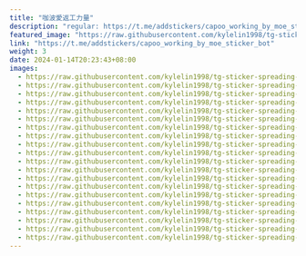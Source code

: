```yaml
---
title: "咖波愛返工力量"
description: "regular: https://t.me/addstickers/capoo_working_by_moe_sticker_bot"
featured_image: "https://raw.githubusercontent.com/kylelin1998/tg-sticker-spreading-worldwide-images/main/img/35951737-2aa9-4f73-8004-1229ab405fbf.jpg"
link: "https://t.me/addstickers/capoo_working_by_moe_sticker_bot"
weight: 3
date: 2024-01-14T20:23:43+08:00
images:
  - https://raw.githubusercontent.com/kylelin1998/tg-sticker-spreading-worldwide-images/main/img/35951737-2aa9-4f73-8004-1229ab405fbf.jpg
  - https://raw.githubusercontent.com/kylelin1998/tg-sticker-spreading-worldwide-images/main/img/ab2851e1-0d68-4bcd-951f-f908275472d4.jpg
  - https://raw.githubusercontent.com/kylelin1998/tg-sticker-spreading-worldwide-images/main/img/5caf4c7f-693d-474d-b5a9-85ecd7e06def.jpg
  - https://raw.githubusercontent.com/kylelin1998/tg-sticker-spreading-worldwide-images/main/img/00a168b2-fd6d-419d-b974-73986f71162d.jpg
  - https://raw.githubusercontent.com/kylelin1998/tg-sticker-spreading-worldwide-images/main/img/695ed416-f2ca-4208-9874-4603c586e0bb.jpg
  - https://raw.githubusercontent.com/kylelin1998/tg-sticker-spreading-worldwide-images/main/img/7af6441a-183b-4cdc-8e52-3f5913ff5d84.jpg
  - https://raw.githubusercontent.com/kylelin1998/tg-sticker-spreading-worldwide-images/main/img/0b5b4560-87fd-4a42-b480-763ed2833539.jpg
  - https://raw.githubusercontent.com/kylelin1998/tg-sticker-spreading-worldwide-images/main/img/ef329516-76f0-496f-b2fe-bbdbded04217.jpg
  - https://raw.githubusercontent.com/kylelin1998/tg-sticker-spreading-worldwide-images/main/img/ad36718b-af93-46ec-b450-7b75f2cc8f20.jpg
  - https://raw.githubusercontent.com/kylelin1998/tg-sticker-spreading-worldwide-images/main/img/76bb48cf-3631-4300-bb9a-c9b6ce649866.jpg
  - https://raw.githubusercontent.com/kylelin1998/tg-sticker-spreading-worldwide-images/main/img/40bc3031-3270-434d-bd35-645d0e0769d1.jpg
  - https://raw.githubusercontent.com/kylelin1998/tg-sticker-spreading-worldwide-images/main/img/bd740b64-62fd-4e12-b776-7c5071a12dcb.jpg
  - https://raw.githubusercontent.com/kylelin1998/tg-sticker-spreading-worldwide-images/main/img/e450fbe7-c343-4246-a879-f3277064c1d2.jpg
  - https://raw.githubusercontent.com/kylelin1998/tg-sticker-spreading-worldwide-images/main/img/58fa6063-a8aa-4d44-9f6c-c2010793b42c.jpg
  - https://raw.githubusercontent.com/kylelin1998/tg-sticker-spreading-worldwide-images/main/img/d2eb1a63-835d-460d-adf4-4b2c6abb8a90.jpg
  - https://raw.githubusercontent.com/kylelin1998/tg-sticker-spreading-worldwide-images/main/img/41c12e30-04f5-4a53-b3d4-4d8a7361a749.jpg
  - https://raw.githubusercontent.com/kylelin1998/tg-sticker-spreading-worldwide-images/main/img/8d482ab9-064f-434e-b360-069247dd9890.jpg
  - https://raw.githubusercontent.com/kylelin1998/tg-sticker-spreading-worldwide-images/main/img/25220582-ee96-44ef-a7ab-414d5ffe3173.jpg
  - https://raw.githubusercontent.com/kylelin1998/tg-sticker-spreading-worldwide-images/main/img/a63360a1-4461-46f1-93d3-e6375ed6c936.jpg
  - https://raw.githubusercontent.com/kylelin1998/tg-sticker-spreading-worldwide-images/main/img/24a561a3-4332-45fb-8281-090390d27ae7.jpg
---
```


